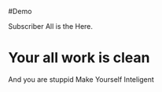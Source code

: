 #Demo

Subscriber All is the Here.
# Your all work is clean
And you are stuppid
Make Yourself Inteligent